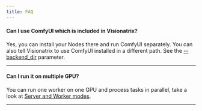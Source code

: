 ```yaml
---
title: FAQ
---
```


#### Can I use ComfyUI which is included in Visionatrix?

Yes, you can install your Nodes there and run ComfyUI separately. You
can also tell Visionatrix to use ComfyUI installed in a different path.
See the
[\--backend_dir](./command_line_options.md#\-backend_dirbackend_dir)
parameter.

---

#### Can I run it on multiple GPU?

You can run one worker on one GPU and process tasks in parallel, take
a look at [Server and Worker modes](./working_modes.md#server).

---
